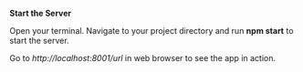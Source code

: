 **Start the Server**

Open your terminal. Navigate to your project directory and run __npm start__ to start the server. 

Go to _http://localhost:8001/url_ in web browser to see the app in action.
